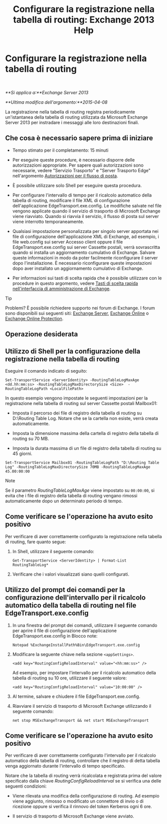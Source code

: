 ﻿---
title: 'Configurare la registrazione nella tabella di routing: Exchange 2013 Help'
TOCTitle: Configurare la registrazione nella tabella di routing
ms:assetid: 7184f8f7-4eb8-468a-aafe-b2d72868f820
ms:mtpsurl: https://technet.microsoft.com/it-it/library/Bb201696(v=EXCHG.150)
ms:contentKeyID: 50480865
ms.date: 05/22/2018
mtps_version: v=EXCHG.150
ms.translationtype: MT
---

# Configurare la registrazione nella tabella di routing

 

_**Si applica a:**Exchange Server 2013_

_**Ultima modifica dell'argomento:**2015-04-08_

La registrazione nella tabella di routing registra periodicamente un'istantanea della tabella di routing utilizzata da Microsoft Exchange Server 2013 per instradare i messaggi alle loro destinazioni finali.

## Che cosa è necessario sapere prima di iniziare

  - Tempo stimato per il completamento: 15 minuti

  - Per eseguire queste procedure, è necessario disporre delle autorizzazioni appropriate. Per sapere quali autorizzazioni sono necessarie, vedere "Servizio Trasporto" e "Server Trasporto Edge" nell'argomento [Autorizzazioni per il flusso di posta](mail-flow-permissions-exchange-2013-help.md).

  - È possibile utilizzare solo Shell per eseguire questa procedura.

  - Per configurare l'intervallo di tempo per il ricalcolo automatico della tabella di routing, modificare il file XML di configurazione dell'applicazione EdgeTransport.exe.config. Le modifiche salvate nel file vengono applicate quando il servizio di trasporto di Microsoft Exchange viene riavviato. Quando si riavvia il servizio, il flusso di posta sul server viene interrotto temporaneamente.

  - Qualsiasi impostazione personalizzata per singolo server apportata nei file di configurazione dell'applicazione XML di Exchange, ad esempio, i file web.config sui server Accesso client oppure il file EdgeTransport.exe.config sui server Cassette postali, verrà sovrascritta quando si installa un aggiornamento cumulativo di Exchange. Salvare queste informazioni in modo da poter facilmente riconfigurare il server dopo l'installazione. È necessario riconfigurare queste impostazioni dopo aver installato un aggiornamento cumulativo di Exchange.

  - Per informazioni sui tasti di scelta rapida che è possibile utilizzare con le procedure in questo argomento, vedere [Tasti di scelta rapida nell'interfaccia di amministrazione di Exchange](keyboard-shortcuts-in-the-exchange-admin-center-exchange-online-protection-help.md).


> [!TIP]
> Problemi? È possibile richiedere supporto nei forum di Exchange. I forum sono disponibili sui seguenti siti: <A href="https://go.microsoft.com/fwlink/p/?linkid=60612">Exchange Server</A>, <A href="https://go.microsoft.com/fwlink/p/?linkid=267542">Exchange Online</A> o <A href="https://go.microsoft.com/fwlink/p/?linkid=285351">Exchange Online Protection</A>.



## Operazione desiderata

## Utilizzo di Shell per la configurazione della registrazione nella tabella di routing

Eseguire il comando indicato di seguito:

    Set-TransportService <ServerIdentity> -RoutingTableLogMaxAge <dd.hh:mm:ss> -RoutingTableLogMaxDirectorySize <Size>  -RoutingTableLogPath <LocalFilePath>

In questo esempio vengono impostate le seguenti impostazioni per la registrazione nella tabella di routing sul server Cassette postali Mailbox01:

  - Imposta il percorso dei file di registro della tabella di routing su D:\\Routing Table Log. Notare che se la cartella non esiste, verrà creata automaticamente.

  - Imposta la dimensione massima della cartella di registro della tabella di routing su 70 MB.

  - Imposta la durata massima di un file di registro della tabella di routing su 45 giorni.

<!-- end list -->

    Set-TransportService Mailbox01 -RoutingTableLogPath "D:\Routing Table Log" -RoutingTableLogMaxDirectorySize 70MB -RoutingTableLogMaxAge 45.00:00:00


> [!NOTE]
> Se il parametro <EM>RoutingTableLogMaxAge</EM> viene impostato su <CODE>00:00:00</CODE>, si evita che i file di registro della tabella di routing vengano rimossi automaticamente dopo un determinato periodo di tempo.



## Come verificare se l'operazione ha avuto esito positivo

Per verificare di aver correttamente configurato la registrazione nella tabella di routing, fare quanto segue:

1.  In Shell, utilizzare il seguente comando:
    
        Get-TransportService <ServerIdentity> | Format-List RoutingTableLog*

2.  Verificare che i valori visualizzati siano quelli configurati.

## Utilizzo del prompt dei comandi per la configurazione dell'intervallo per il ricalcolo automatico della tabella di routing nel file EdgeTransport.exe.config

1.  In una finestra del prompt dei comandi, utilizzare il seguente comando per aprire il file di configurazione dell'applicazione EdgeTransport.exe.config in Blocco note:
    
        Notepad %ExchangeInstallPath%Bin\EdgeTransport.exe.config

2.  Modificare la seguente chiave nella sezione `<appSettings>`.
    
        <add key="RoutingConfigReloadInterval" value="<hh:mm:ss>" />
    
    Ad esempio, per impostare l'intervallo per il ricalcolo automatico della tabella di routing su 10 ore, utilizzare il seguente valore:
    
        <add key="RoutingConfigReloadInterval" value="10:00:00" />

3.  Al termine, salvare e chiudere il file EdgeTransport.exe.config.

4.  Riavviare il servizio di trasporto di Microsoft Exchange utilizzando il seguente comando:
    
        net stop MSExchangeTransport && net start MSExchangeTransport

## Come verificare se l'operazione ha avuto esito positivo

Per verificare di aver correttamente configurato l'intervallo per il ricalcolo automatico della tabella di routing, controllare che il registro di detta tabella venga aggiornato durante l'intervallo di tempo specificato.

Notare che la tabella di routing verrà ricalcolata e registrata prima del valore specificato dalla chiave *RoutingConfigReloadInterval* se si verifica una delle seguenti condizioni:

  - Viene rilevata una modifica della configurazione di routing. Ad esempio viene aggiunto, rimosso o modificato un connettore di invio o di ricezione oppure si verifica il rinnovo del token Kerberos ogni 6 ore.

  - Il servizio di trasporto di Microsoft Exchange viene avviato.

